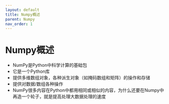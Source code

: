 ```yaml
---
layout: default
title: Numpy概述
parent: Numpy
nav_order: 1
---
```

# Numpy概述

- NumPy是Python中科学计算的基础包
- 它是一个Python库
- 提供多维数组对象，各种派生对象（如掩码数组和矩阵）的操作和存储
- 提供对数据/数组各种操作
- NumPy很多内容在Python中都用相同或相似的内容，为什么还要在Numpy中再造一个轮子，就是提高处理大数据处理的速度

